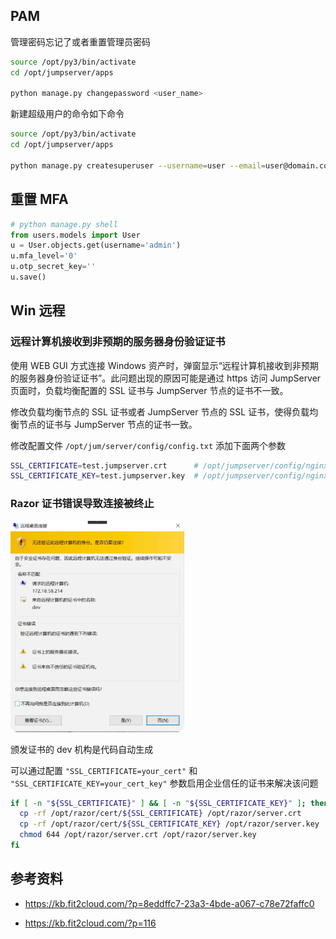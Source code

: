 ## PAM

管理密码忘记了或者重置管理员密码

```bash
source /opt/py3/bin/activate
cd /opt/jumpserver/apps

python manage.py changepassword <user_name>
```

新建超级用户的命令如下命令

```bash
source /opt/py3/bin/activate
cd /opt/jumpserver/apps

python manage.py createsuperuser --username=user --email=user@domain.com
```

## 重置 MFA

```python
# python manage.py shell
from users.models import User
u = User.objects.get(username='admin')
u.mfa_level='0'
u.otp_secret_key=''
u.save()
```

## Win 远程

### 远程计算机接收到非预期的服务器身份验证证书

使用 WEB GUI 方式连接 Windows 资产时，弹窗显示“远程计算机接收到非预期的服务器身份验证证书”。此问题出现的原因可能是通过 https 访问 JumpServer 页面时，负载均衡配置的 SSL 证书与 JumpServer 节点的证书不一致。

修改负载均衡节点的 SSL 证书或者 JumpServer 节点的 SSL 证书，使得负载均衡节点的证书与 JumpServer 节点的证书一致。

修改配置文件 `/opt/jum/server/config/config.txt` 添加下面两个参数

```bash
SSL_CERTIFICATE=test.jumpserver.crt      # /opt/jumpserver/config/nginx/cert 目录下你的证书文件
SSL_CERTIFICATE_KEY=test.jumpserver.key  # /opt/jumpserver/config/nginx/cert 目录下你的 key 文件
```

### Razor 证书错误导致连接被终止

<img src="./.assets/JMS运维/image-woun.png" alt="img" style="zoom:33%;" />

颁发证书的 dev 机构是代码自动生成

可以通过配置 `"SSL_CERTIFICATE=your_cert"` 和 `"SSL_CERTIFICATE_KEY=your_cert_key"` 参数启用企业信任的证书来解决该问题

```bash
if [ -n "${SSL_CERTIFICATE}" ] && [ -n "${SSL_CERTIFICATE_KEY}" ]; then
  cp -rf /opt/razor/cert/${SSL_CERTIFICATE} /opt/razor/server.crt
  cp -rf /opt/razor/cert/${SSL_CERTIFICATE_KEY} /opt/razor/server.key
  chmod 644 /opt/razor/server.crt /opt/razor/server.key
fi
```

## 参考资料

- <https://kb.fit2cloud.com/?p=8eddffc7-23a3-4bde-a067-c78e72faffc0>

- <https://kb.fit2cloud.com/?p=116>